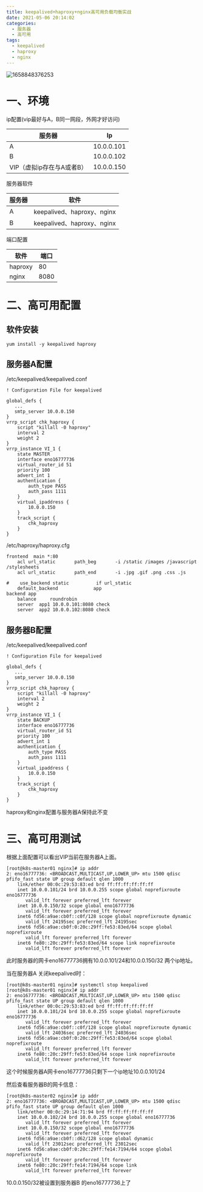 ```yaml
---
title: keepalived+haproxy+nginx高可用负载均衡实战
date: 2021-05-06 20:14:02
categories:
  - 服务器
  - 高可用
tags:
  - keepalived
  - haproxy
  - nginx
---
```


![1658848376253](keepalived+haproxy+nginx高可用负载均衡实战/1658848376253.png)

# 一、环境

ip配置(vip最好与A，B同一网段，外网才好访问)

| 服务器                    | Ip         |
| ------------------------- | ---------- |
| A                         | 10.0.0.101 |
| B                         | 10.0.0.102 |
| VIP（虚拟ip存在与A或者B） | 10.0.0.150 |

服务器软件

| 服务器 | 软件                       |
| ------ | -------------------------- |
| A      | keepalived、haproxy、nginx |
| B      | keepalived、haproxy、nginx |

端口配置

| 软件    | 端口 |
| ------- | ---- |
| haproxy | 80   |
| nginx   | 8080 |

# 二、高可用配置

## 软件安装

```
yum install -y keepalived haproxy
```

## 服务器A配置

/etc/keepalived/keepalived.conf

```
! Configuration File for keepalived

global_defs {
   ...
   smtp_server 10.0.0.150
}
vrrp_script chk_haproxy {
    script "killall -0 haproxy"
    interval 2
    weight 2
}
vrrp_instance VI_1 {
    state MASTER
    interface eno16777736
    virtual_router_id 51
    priority 100
    advert_int 1
    authentication {
        auth_type PASS
        auth_pass 1111
    }
    virtual_ipaddress {
        10.0.0.150
    }
    track_script {
        chk_haproxy
    }
}
```

/etc/haproxy/haproxy.cfg

```
frontend  main *:80
    acl url_static       path_beg       -i /static /images /javascript /stylesheets
    acl url_static       path_end       -i .jpg .gif .png .css .js

#    use_backend static          if url_static
    default_backend             app
backend app
    balance     roundrobin
    server  app1 10.0.0.101:8080 check
    server  app2 10.0.0.102:8080 check
```

## 服务器B配置

/etc/keepalived/keepalived.conf

```
! Configuration File for keepalived

global_defs {
   ...
   smtp_server 10.0.0.150
}
vrrp_script chk_haproxy {
    script "killall -0 haproxy"
    interval 2
    weight 2
}
vrrp_instance VI_1 {
    state BACKUP
    interface eno16777736
    virtual_router_id 51
    priority 100
    advert_int 1
    authentication {
        auth_type PASS
        auth_pass 1111
    }
    virtual_ipaddress {
        10.0.0.150
    }
    track_script {
        chk_haproxy
    }
}
```

haproxy和nginx配置与服务器A保持此不变

# 三、高可用测试

根据上面配置可以看出VIP当前在服务器A上面。

```
[root@k8s-master01 nginx]# ip addr
2: eno16777736: <BROADCAST,MULTICAST,UP,LOWER_UP> mtu 1500 qdisc pfifo_fast state UP group default qlen 1000
    link/ether 00:0c:29:53:83:ed brd ff:ff:ff:ff:ff:ff
    inet 10.0.0.101/24 brd 10.0.0.255 scope global noprefixroute eno16777736
       valid_lft forever preferred_lft forever
    inet 10.0.0.150/32 scope global eno16777736
       valid_lft forever preferred_lft forever
    inet6 fd56:a9ae:cb0f::c0f/128 scope global noprefixroute dynamic 
       valid_lft 24195sec preferred_lft 24195sec
    inet6 fd56:a9ae:cb0f:0:20c:29ff:fe53:83ed/64 scope global noprefixroute 
       valid_lft forever preferred_lft forever
    inet6 fe80::20c:29ff:fe53:83ed/64 scope link noprefixroute 
       valid_lft forever preferred_lft forever
```

此时服务器的网卡eno16777736拥有10.0.0.101/24和10.0.0.150/32 两个ip地址。

当在服务器A 关闭keepalived时：

```
[root@k8s-master01 nginx]# systemctl stop keepalived
[root@k8s-master01 nginx]# ip addr
2: eno16777736: <BROADCAST,MULTICAST,UP,LOWER_UP> mtu 1500 qdisc pfifo_fast state UP group default qlen 1000
    link/ether 00:0c:29:53:83:ed brd ff:ff:ff:ff:ff:ff
    inet 10.0.0.101/24 brd 10.0.0.255 scope global noprefixroute eno16777736
       valid_lft forever preferred_lft forever
    inet6 fd56:a9ae:cb0f::c0f/128 scope global noprefixroute dynamic 
       valid_lft 24036sec preferred_lft 24036sec
    inet6 fd56:a9ae:cb0f:0:20c:29ff:fe53:83ed/64 scope global noprefixroute 
       valid_lft forever preferred_lft forever
    inet6 fe80::20c:29ff:fe53:83ed/64 scope link noprefixroute 
       valid_lft forever preferred_lft forever
```

这个时候服务器A网卡eno16777736只剩下一个ip地址10.0.0.101/24

然后查看服务器B的网卡信息：

```
[root@k8s-master02 nginx]# ip addr
2: eno16777736: <BROADCAST,MULTICAST,UP,LOWER_UP> mtu 1500 qdisc pfifo_fast state UP group default qlen 1000
    link/ether 00:0c:29:14:71:94 brd ff:ff:ff:ff:ff:ff
    inet 10.0.0.102/24 brd 10.0.0.255 scope global eno16777736
       valid_lft forever preferred_lft forever
    inet 10.0.0.150/32 scope global eno16777736
       valid_lft forever preferred_lft forever
    inet6 fd56:a9ae:cb0f::d62/128 scope global dynamic 
       valid_lft 23012sec preferred_lft 23012sec
    inet6 fd56:a9ae:cb0f:0:20c:29ff:fe14:7194/64 scope global noprefixroute 
       valid_lft forever preferred_lft forever
    inet6 fe80::20c:29ff:fe14:7194/64 scope link 
       valid_lft forever preferred_lft forever
```

10.0.0.150/32被设置到服务器B 的eno16777736上了

